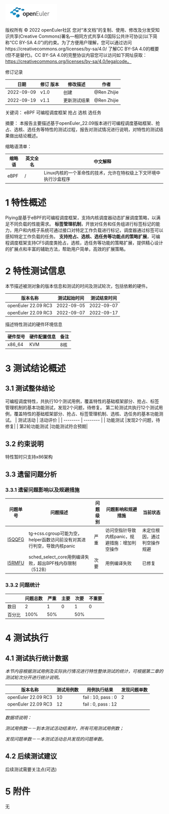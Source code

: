 ![avatar](../../images/openEuler.png)


版权所有 © 2022  openEuler社区
 您对“本文档”的复制、使用、修改及分发受知识共享(Creative Commons)署名—相同方式共享4.0国际公共许可协议(以下简称“CC BY-SA 4.0”)的约束。为了方便用户理解，您可以通过访问https://creativecommons.org/licenses/by-sa/4.0/ 了解CC BY-SA 4.0的概要 (但不是替代)。CC BY-SA 4.0的完整协议内容您可以访问如下网址获取：https://creativecommons.org/licenses/by-sa/4.0/legalcode。

修订记录

| 日期 | 修订   版本 | 修改描述 | 作者 |
| ---- | ----------- | -------- | ---- |
|2022-09-09|v1.0|创建|@Ren Zhijie|
|2022-09-19|v1.1|更新测试结果|@Ren Zhijie|


 关键词： 
 eBPF 可编程调度框架 抢占 选核 选任务

摘要：
 本报告主要描述基于openEuler_22.09版本进行可编程调度基础框架、抢占、选核、选任务等特性的测试过程，报告对测试情况进行说明，对特性的测试结果做出结论概述。

缩略语清单：

| 缩略语 | 英文全名 | 中文解释 |
| ------ | -------- | -------- |
|eBPF|/|Linux内核的一个革命性的技术，允许在特权级上下文环境中执行沙盒程序|

# 1     特性概述

Piying是基于eBPF的可编程调度框架，支持内核调度器动态扩展调度策略，以满足不同负载的性能需求。
**标签管理机制**，开放对任务和任务组进行标签标记的能力，用户和内核子系统可通过接口对特定工作负载进行标记，调度器通过标签可以感知特定工作负载的任务。
**支持抢占、选核、选任务等功能点的策略扩展**，可编程调度框架支持CFS调度类抢占，选核，选任务等功能的策略扩展，提供精心设计的扩展点和丰富的辅助方法，帮助用户简单，高效的扩展策略。

# 2     特性测试信息

本节描述被测对象的版本信息和测试的时间及测试轮次，包括依赖的硬件。

| 版本名称 | 测试起始时间 | 测试结束时间 |
| -------- | ------------ | ------------ |
|openEuler 22.09 RC3|2022-09-05|2022-09-07|
|openEuler 22.09 RC3|2022-09-07|2022-09-17|

描述特性测试的硬件环境信息

| 硬件型号 | 硬件配置信息 | 备注 |
| -------- | ------------ | ---- |
|x86_64|KVM|8核|

# 3     测试结论概述

## 3.1   测试整体结论

可编程调度特性，共执行10个测试用例，覆盖特性的基础框架部分、抢占、标签管理机制的基本功能测试，发现2个问题，待修复。
第二轮测试共执行12个测试用例，覆盖特性的基础框架部分、抢占、标签管理机制、选核、选任务的基本功能测试。
| 测试活动 | 活动评价 |
| -------- | -------- |
| 功能测试 |发现2个问题，待修复|
| 第2轮功能测试 |功能测试符合预期|


## 3.2   约束说明

特性暂时只支持x86架构

## 3.3   遗留问题分析

### 3.3.1 遗留问题影响以及规避措施

| 问题单号 | 问题描述 | 问题级别 | 问题影响和规避措施 | 当前状态 |
| -------- | -------- | -------- | ------------------ | -------- |
|[I5QQFG](https://gitee.com/openeuler/kernel/issues/I5QQFG)|tg->css.cgroup可能为空，helper函数访问前没有对其进行判空，导致内核panic|严重|访问空指针导致内核panic，规避措施：增加判空操作|未定位根因，通过判空操作规避|
|[I5RMFU](https://gitee.com/openeuler/kernel/issues/I5RMFU)|sched_select_core用例编译失败，超出BPF栈内存限制（512B）|次要|用例编译失败|已修复|

### 3.3.2 问题统计

|        | 问题总数 | 严重 | 主要 | 次要 | 不重要 |
| ------ | -------- | ---- | ---- | ---- | ------ |
| 数目   |2|1|0|1|0|
| 百分比 |100%|50%|      |50%|        |

# 4     测试执行

## 4.1   测试执行统计数据

*本节内容根据测试用例及实际执行情况进行特性整体测试的统计，可根据第二章的测试轮次分开进行统计说明。*

| 版本名称 | 测试用例数 | 用例执行结果 | 发现问题单数 |
| -------- | ---------- | ------------ | ------------ |
|openEuler 22.09 RC3|10|fail : 10, pass : 0|2|
|openEuler 22.09 RC3|12|fail : 0, pass : 12|              |
|          |            |              |              |

*数据项说明：*

*测试用例数－－到本测试活动结束时，所有可用测试用例数；*

*发现问题单数－－本测试活动总共发现的问题单数。*

## 4.2   后续测试建议

后续测试需要关注点(可选)

# 5     附件

无